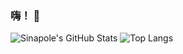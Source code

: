 ### 嗨！ 👋

![Sinapole's GitHub Stats](https://github-readme-stats.vercel.app/api?username=Sinapole&show_icons=true&count-private=true&bg_color=29B3A3,368AA6,4A65B5&title_color=ffffff&text_color=ffffff&icon_color=ffffff&locale=cn)
![Top Langs](https://github-readme-stats.vercel.app/api/top-langs/?username=Sinapole&layout=compact)
